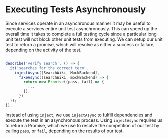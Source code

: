# Executing Tests Asynchronously

Since services operate in an asynchronous manner it may be useful to execute a services entire unit test asynchronously. This can speed up the overall time it takes to complete a full testing cycle since a particular long unit test will not block other unit tests from executing. We can setup our unit test to return a promise, which will resolve as either a success or failure, depending on the activity of the test.


```js

describe('verify search', () => {
  it('searches for the correct term',
    injectAsync([SearchWiki, MockBackend],
      fakeAsync((searchWiki, mockBackend) => {
        return new Promise((pass, fail) => {
          ...
        });
      })
  ));
});
```

Instead of using `inject`, we use `injectAsync` to fulfill dependencies and execute the test in an asynchronous process. Using `injectAsync` requires us to return a Promise, which we use to resolve the competition of our test by calling `pass`, or `fail`, depending on the results of our test.
